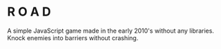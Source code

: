 # R    O    A    D

A simple JavaScript game made in the early 2010's without any libraries. Knock enemies into barriers without crashing.
